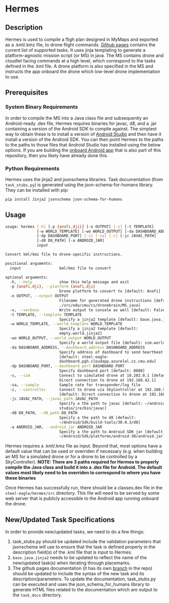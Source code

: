 <!--
SPDX-FileCopyrightText: 2023 Carnegie Mellon University - Satyalab

SPDX-License-Identifier: GPL-2.0-only
-->


# Hermes

## Description
Hermes is used to compile a fligh plan designed in MyMaps and exported as a .kml/.kmz file, to drone flight commands. [Github pages](https://cmusatyalab.github.io/steel-eagle/) contains the current list of supported tasks. It uses jinja templating to generate a platform-agnostic mission script (or MS) in java. The MS contains drone and cloudlet facing commands at a high level, which correspond to the tasks defined in the .kml file. A drone platform is also specified in the MS and instructs the app onboard the drone which low-level drone implementation to use.

## Prerequisites

### System Binary Requirements

In order to compile the MS into a Java class file and subsequently an Android-ready .dex file, Hermes requires binaries for javac, d8, and a .jar containing a version of the Android SDK to compile against. The simplest way to obtain these is to install a version of [Android Studio](https://developer.android.com/studio) and then have it install a version of the Android SDK. You can then point Hermes to the paths to the paths to those files that Android Studio has installed using the below options. If you are building the [onboard Android app](https://github.com/cmusatyalab/steel-eagle/tree/main/onboard/DroneBrain) that is also part of this repository, then you likely have already done this.

### Python Requirements

Hermes uses the jinja2 and jsonschema libraries. Task documentation (from ```task_stubs.py```) is generated using the json-schema-for-humans library. They can be installed with pip:
```sh
pip install Jinja2 jsonschema json-schema-for-humans
```

## Usage
```sh
usage: hermes [-h] [-p {anafi,dji}] [-o OUTPUT] [-v] [-t TEMPLATE]
              [-w WORLD_TEMPLATE] [-wo WORLD_OUTPUT] [-da DASHBOARD_ADDRESS]
              [-dp DASHBOARD_PORT] [-s] [-sa] [-c] [-jc JAVAC_PATH]
              [-d8 D8_PATH] [-a ANDROID_JAR]
              input

Convert kml/kmz file to drone-specific instructions.

positional arguments:
  input                 kml/kmz file to convert

optional arguments:
  -h, --help            show this help message and exit
  -p {anafi,dji}, --platform {anafi,dji}
                        Drone platform to convert to [default: Anafi]
  -o OUTPUT, --output OUTPUT
                        Filename for generated drone instructions [default:
                        ./src/edu/cmu/cs/dronebrain/MS.java]
  -v, --verbose         Write output to console as well [default: False]
  -t TEMPLATE, --template TEMPLATE
                        Specify a jinja2 template [default: base.java.jinja2]
  -w WORLD_TEMPLATE, --world_template WORLD_TEMPLATE
                        Specify a jinja2 template [default:
                        empty.world.jinja2]
  -wo WORLD_OUTPUT, --world_output WORLD_OUTPUT
                        Specify a world output file [default: sim.world]
  -da DASHBOARD_ADDRESS, --dashboard_address DASHBOARD_ADDRESS
                        Specify address of dashboard to send heartbeat to
                        [default: steel-eagle-
                        dashboard.pgh.cloudapp.azurelel.cs.cmu.edu]
  -dp DASHBOARD_PORT, --dashboard_port DASHBOARD_PORT
                        Specify dashboard port [default: 8080]
  -s, --sim             Connect to simulated drone at 10.202.0.1 [default:
                        Direct connection to drone at 192.168.42.1]
  -sa, --sample         Sample rate for transponder/log file
  -c, --controller      Connect to drone via SkyController at 192.168.53.1
                        [default: Direct connection to drone at 192.168.42.1]
  -jc JAVAC_PATH, --javac_path JAVAC_PATH
                        Specify a the path to javac [default: ~/android-
                        studio/jre/bin/javac]
  -d8 D8_PATH, --d8_path D8_PATH
                        Specify a the path to d8 [default:
                        ~/Android/Sdk/build-tools/30.0.3/d8]
  -a ANDROID_JAR, --android_jar ANDROID_JAR
                        Specify a the path to Android SDK jar [default:
                        ~/Android/Sdk/platforms/android-30/android.jar]
```
Hermes requires a .kml/.kmz file as input. Beyond that, most options have a default value that can be used or overriden if necessary (e.g. when building an MS for a simulated drone or for a drone to be controlled by a SkyController). **NOTE: There are 3 paths required for Hermes to properly compile the Java class and build it into a .dex file for Android. The default values most likely need to be overriden to correspond to where you have these binaries**

Once Hermes has successfully run, there should be a classes.dex file in the ```steel-eagle/hermes/src``` directory. This file will need to be served by some web server that is publicly accessible to the Android app running onboard the drone.

## New/Updated Task Specifications
In order to provide new/updated tasks, we need to do a few things:

1. task_stubs.py should be updated include the validation parameters that jsonschema will use to ensure that the task is defined properly in the description field(s) of the .kml file that is input to Hermes.
2. ```base.java.jinja2``` needs to be updated to reflect the name of the new/updated task(s) when iterating through placemarks.
3. The github pages documentation (it has its own [branch](https://github.com/cmusatyalab/steel-eagle/tree/gh-pages) in the repo) should be updated to include the syntax of the new task and its description/parameters. To update the documentation, task_stubs.py can be executed and uses the json_schema_for_humans library to generate HTML files related to the documentation which are output to the ```task_docs``` directory.

